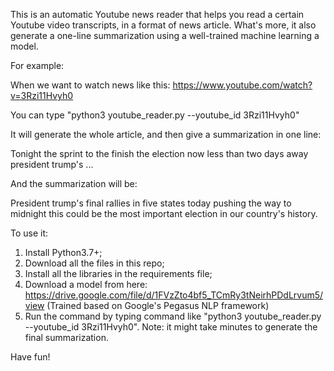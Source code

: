 This is an automatic Youtube news reader that helps you read a certain Youtube video transcripts, in a format of news article. What's more, it also generate a one-line summarization using a well-trained machine learning a model.


For example:

When we want to watch news like this: https://www.youtube.com/watch?v=3Rzi11Hvyh0

You can type "python3 youtube_reader.py --youtube_id 3Rzi11Hvyh0"

It will generate the whole article, and then give a summarization in one line:

Tonight the sprint to the finish the election now less than two days away president trump's ...

And the summarization will be:

President trump's final rallies in five states today pushing the way to midnight this could be the most important election in our country's history.


To use it:

1. Install Python3.7+;
2. Download all the files in this repo;
3. Install all the libraries in the requirements file;
4. Download a model from here: https://drive.google.com/file/d/1FVzZto4bf5_TCmRy3tNeirhPDdLrvum5/view (Trained based on Google's Pegasus NLP framework)
5. Run the command by typing command like "python3 youtube_reader.py --youtube_id 3Rzi11Hvyh0". Note: it might take minutes to generate the final summarization.

Have fun!
